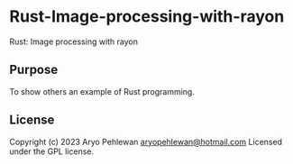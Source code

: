 # Rust-Image-processing-with-rayon
Rust: Image processing with rayon

## Purpose
To show others an example of Rust programming.

## License
Copyright (c) 2023 Aryo Pehlewan aryopehlewan@hotmail.com 
Licensed under the GPL license.
